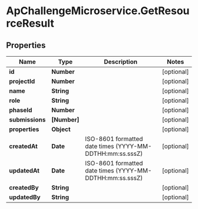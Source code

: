 # ApChallengeMicroservice.GetResourceResult

## Properties
Name | Type | Description | Notes
------------ | ------------- | ------------- | -------------
**id** | **Number** |  | [optional] 
**projectId** | **Number** |  | [optional] 
**name** | **String** |  | [optional] 
**role** | **String** |  | [optional] 
**phaseId** | **Number** |  | [optional] 
**submissions** | **[Number]** |  | [optional] 
**properties** | **Object** |  | [optional] 
**createdAt** | **Date** | ISO-8601 formatted date times (YYYY-MM-DDTHH:mm:ss.sssZ) | [optional] 
**updatedAt** | **Date** | ISO-8601 formatted date times (YYYY-MM-DDTHH:mm:ss.sssZ) | [optional] 
**createdBy** | **String** |  | [optional] 
**updatedBy** | **String** |  | [optional] 


